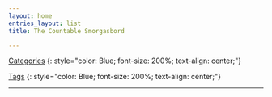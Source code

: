 ```yaml
---
layout: home
entries_layout: list
title: The Countable Smorgasbord

---
```


[Categories](/categories/)
{: style="color: Blue; font-size: 200%; text-align: center;"}

[Tags](/tags/)
{: style="color: Blue; font-size: 200%; text-align: center;"}
- - -
